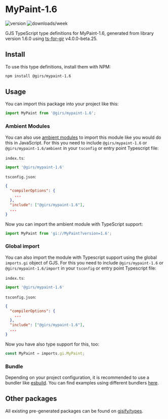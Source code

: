 
# MyPaint-1.6

![version](https://img.shields.io/npm/v/@girs/mypaint-1.6)
![downloads/week](https://img.shields.io/npm/dw/@girs/mypaint-1.6)


GJS TypeScript type definitions for MyPaint-1.6, generated from library version 1.6.0 using [ts-for-gir](https://github.com/gjsify/ts-for-gir) v4.0.0-beta.25.

## Install

To use this type definitions, install them with NPM:
```bash
npm install @girs/mypaint-1.6
```

## Usage

You can import this package into your project like this:
```ts
import MyPaint from '@girs/mypaint-1.6';
```

### Ambient Modules

You can also use [ambient modules](https://github.com/gjsify/ts-for-gir/tree/main/packages/cli#ambient-modules) to import this module like you would do this in JavaScript.
For this you need to include `@girs/mypaint-1.6` or `@girs/mypaint-1.6/ambient` in your `tsconfig` or entry point Typescript file:

`index.ts`:
```ts
import '@girs/mypaint-1.6'
```

`tsconfig.json`:
```json
{
  "compilerOptions": {
    ...
  },
  "include": ["@girs/mypaint-1.6"],
  ...
}
```

Now you can import the ambient module with TypeScript support: 

```ts
import MyPaint from 'gi://MyPaint?version=1.6';
```

### Global import

You can also import the module with Typescript support using the global `imports.gi` object of GJS.
For this you need to include `@girs/mypaint-1.6` or `@girs/mypaint-1.6/import` in your `tsconfig` or entry point Typescript file:

`index.ts`:
```ts
import '@girs/mypaint-1.6'
```

`tsconfig.json`:
```json
{
  "compilerOptions": {
    ...
  },
  "include": ["@girs/mypaint-1.6"],
  ...
}
```

Now you have also type support for this, too:

```ts
const MyPaint = imports.gi.MyPaint;
```

### Bundle

Depending on your project configuration, it is recommended to use a bundler like [esbuild](https://esbuild.github.io/). You can find examples using different bundlers [here](https://github.com/gjsify/ts-for-gir/tree/main/examples).

## Other packages

All existing pre-generated packages can be found on [gjsify/types](https://github.com/gjsify/types).

